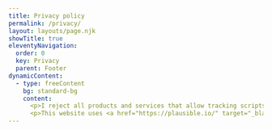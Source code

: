```yaml
---
title: Privacy policy
permalink: /privacy/
layout: layouts/page.njk
showTitle: true
eleventyNavigation:
  order: 0
  key: Privacy
  parent: Footer
dynamicContent:
  - type: freeContent
    bg: standard-bg
    content: 
      <p>I reject all products and services that allow tracking scripts or tracking cookies to be installed on your devices.</p>
      <p>This website uses <a href="https://plausible.io/" target="_blank">Plausible Analytics</a>, which has been designed from the ground up to respect your privacy. No personal data or personally identifiable information is being collected.</p>
---
```


